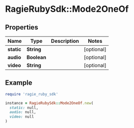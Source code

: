 # RagieRubySdk::Mode2OneOf

## Properties

| Name | Type | Description | Notes |
| ---- | ---- | ----------- | ----- |
| **static** | **String** |  | [optional] |
| **audio** | **Boolean** |  | [optional] |
| **video** | **String** |  | [optional] |

## Example

```ruby
require 'ragie_ruby_sdk'

instance = RagieRubySdk::Mode2OneOf.new(
  static: null,
  audio: null,
  video: null
)
```

